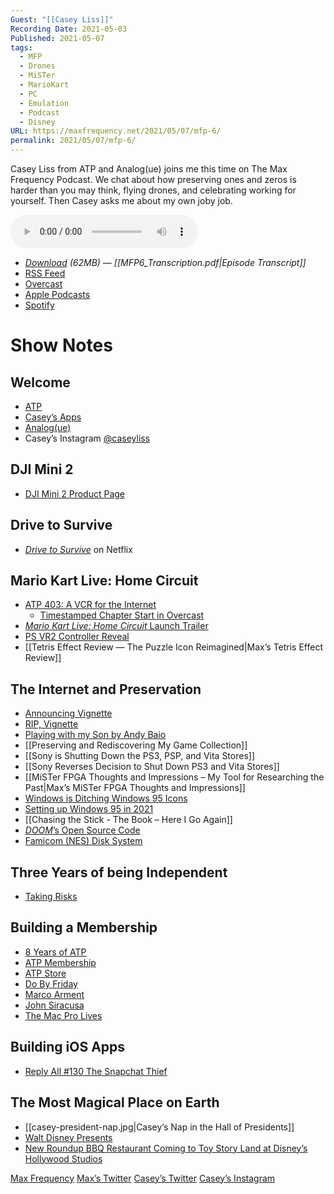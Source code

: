 ```yaml
---
Guest: "[[Casey Liss]]"
Recording Date: 2021-05-03
Published: 2021-05-07
tags:
  - MFP
  - Drones
  - MiSTer
  - MarioKart
  - PC
  - Emulation
  - Podcast
  - Disney
URL: https://maxfrequency.net/2021/05/07/mfp-6/
permalink: 2021/05/07/mfp-6/
---
```

Casey Liss from ATP and Analog(ue) joins me this time on The Max Frequency Podcast. We chat about how preserving ones and zeros is harder than you may think, flying drones, and celebrating working for yourself. Then Casey asks me about my own joby job.

<audio controls>
  <source src="https://traffic.libsyn.com/maxfrequency/MF06_Final.mp3">
</audio>

- *[Download](https://traffic.libsyn.com/maxfrequency/MF06_Final.mp3) (62MB)  — [[MFP6_Transcription.pdf|Episode Transcript]]*
- [RSS Feed](https://maxfrequency.libsyn.com/rss)
- [Overcast](https://overcast.fm/itunes1557043396)
- [Apple Podcasts](https://podcasts.apple.com/us/podcast/the-max-frequency-podcast/id1557043396)
- [Spotify](https://open.spotify.com/show/3W1LwBNmhZ6s5QmQViWXKn)

# Show Notes
## Welcome

- [ATP](https://atp.fm/)
- [Casey’s Apps](https://www.caseyliss.com/)
- [Analog(ue)](https://www.relay.fm/analogue)
- Casey’s Instagram [@caseyliss](https://www.instagram.com/caseyliss/)
## DJI Mini 2

- [DJI Mini 2 Product Page](https://www.dji.com/mini-2)
## Drive to Survive

- *[Drive to Survive](https://www.netflix.com/title/80204890?s=i&trkid=13747225)* on Netflix
## Mario Kart Live: Home Circuit

- [ATP 403: A VCR for the Internet](https://atp.fm/403)
	- [Timestamped Chapter Start in Overcast](https://overcast.fm/+R7DWeWLZs/1:49:08)
- [*Mario Kart Live: Home Circuit* Launch Trailer](https://youtu.be/01gaiThtflI)
- [PS VR2 Controller Reveal](https://blog.playstation.com/2021/03/18/next-gen-vr-on-ps5-the-new-controller/)
- [[Tetris Effect Review — The Puzzle Icon Reimagined|Max’s Tetris Effect Review]]
## The Internet and Preservation

- [Announcing Vignette](https://www.caseyliss.com/2019/5/22/vignette)
- [RIP, Vignette](https://www.caseyliss.com/2020/8/26/rip-vignette)
- [Playing with my Son by Andy Baio](https://medium.com/message/playing-with-my-son-e5226ff0a7c3)
- [[Preserving and Rediscovering My Game Collection]]
- [[Sony is Shutting Down the PS3, PSP, and Vita Stores]]
- [[Sony Reverses Decision to Shut Down PS3 and Vita Stores]]
- [[MiSTer FPGA Thoughts and Impressions – My Tool for Researching the Past|Max’s MiSTer FPGA Thoughts and Impressions]]
- [Windows is Ditching Windows 95 Icons](https://www.theverge.com/2021/5/6/22422553/microsoft-windows-95-era-icons-removal-windows-10-update-sun-valley)
- [Setting up Windows 95 in 2021](https://twitter.com/MaxRoberts143/status/1378144234193182722)
- [[Chasing the Stick - The Book – Here I Go Again]]
- [*DOOM*’s Open Source Code](https://github.com/id-Software/DOOM)
- [Famicom (NES) Disk System](https://en.wikipedia.org/wiki/Famicom_Disk_System)
## Three Years of being Independent

- [Taking Risks](https://www.caseyliss.com/2018/6/1/taking-risks)
## Building a Membership

- [8 Years of ATP](https://twitter.com/caseyliss/status/1369969823644606467)
- [ATP Membership](https://www.atp.fm/join)
- [ATP Store](https://www.atp.fm/store)
- [Do By Friday](https://dobyfriday.com/)
- [Marco Arment](https://www.twitter.com/marcoarment)
- [John Siracusa](https://www.twitter.com/siracusa)
- [The Mac Pro Lives](https://daringfireball.net/2017/04/the_mac_pro_lives)
## Building iOS Apps

- [Reply All #130 The Snapchat Thief](https://overcast.fm/+TKZJTbcJw)
## The Most Magical Place on Earth

- [[casey-president-nap.jpg|Casey’s Nap in the Hall of Presidents]]
- [Walt Disney Presents](https://disneyworld.disney.go.com/attractions/hollywood-studios/walt-disney-presents/)
- [New Roundup BBQ Restaurant Coming to Toy Story Land at Disney’s Hollywood Studios](https://disneyparks.disney.go.com/blog/2019/04/new-roundup-rodeo-bbq-restaurant-coming-to-toy-story-land-at-disneys-hollywood-studios/)

[Max Frequency](https://maxfrequency.net/)
[Max’s Twitter](https://www.twitter.com/MaxRoberts143)
[Casey’s Twitter](https://www.twitter.com/caseyliss)
[Casey’s Instagram](https://www.instagram.com/caseyliss/)